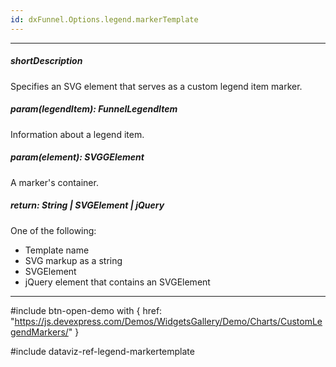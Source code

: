 ```yaml
---
id: dxFunnel.Options.legend.markerTemplate
---
```

---
##### shortDescription
Specifies an SVG element that serves as a custom legend item marker.

##### param(legendItem): FunnelLegendItem
Information about a legend item.

##### param(element): SVGGElement
A marker's container.

##### return: String | SVGElement | jQuery
One of the following:

- Template name
- SVG markup as a string
- SVGElement
- jQuery element that contains an SVGElement

---
#include btn-open-demo with {
    href: "https://js.devexpress.com/Demos/WidgetsGallery/Demo/Charts/CustomLegendMarkers/"
}

#include dataviz-ref-legend-markertemplate